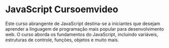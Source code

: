 # JavaScript Cursoemvideo
 Este curso abrangente de JavaScript destina-se a iniciantes que desejam aprender a linguagem de programação mais popular para desenvolvimento web. O curso aborda os fundamentos do JavaScript, incluindo variáveis, estruturas de controle, funções, objetos e muito mais.

